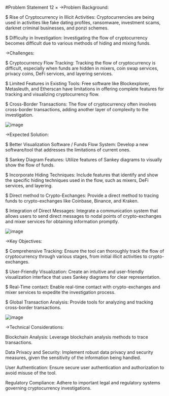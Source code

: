 #Problem Statement 12
×
->Problem Background:

$ Rise of Cryptocurrency in Illicit Activities:
Cryptocurrencies are being used in activities like fake dating profiles, ransomware, investment scams, darknet criminal businesses, and ponzi schemes.

$ Difficulty in Investigation:
Investigating the flow of cryptocurrency becomes difficult due to various methods of hiding and mixing funds.

->Challenges:

$ Cryptocurrency Flow Tracking:
Tracking the flow of cryptocurrency is difficult, especially when funds are hidden in mixers, coin swap services, privacy coins, DeFi services, and layering services.

$ Limited Features in Existing Tools:
Free software like Blockexplorer, Metasleuth, and Etherscan have limitations in offering complete features for tracking and visualizing cryptocurrency flow.

$ Cross-Border Transactions:
The flow of cryptocurrency often involves cross-border transactions, adding another layer of complexity to the investigation.

![image](https://github.com/sahilrohera10/RJPOLICE_HACK_1330_HackerX_12/assets/90958499/0eea8dd7-cd9d-4f85-a7b4-3eec36a7120e)


->Expected Solution:

$ Better Visualization Software / Funds Flow System:
Develop a new software/tool that addresses the limitations of current ones.

$ Sankey Diagram Features:
Utilize features of Sankey diagrams to visually show the flow of funds.

$ Incorporate Hiding Techniques:
Include features that identify and show the specific hiding techniques used in the flow, such as mixers, DeFi services, and layering.

$ Direct method to Crypto-Exchanges:
Provide a direct method to tracing funds to crypto-exchanges like Coinbase, Binance, and Kraken.

$ Integration of Direct Messages:
Integrate a communication system that allows users to send direct messages to nodal points of crypto-exchanges and mixer services for obtaining information promptly.

![image](https://github.com/sahilrohera10/RJPOLICE_HACK_1330_HackerX_12/assets/90958499/9b0e48e1-34db-45b8-9787-e6d4b32b3dde)

->Key Objectives:

$ Comprehensive Tracking:
Ensure the tool can thoroughly track the flow of cryptocurrency through various stages, from initial illicit activities to crypto-exchanges.

$ User-Friendly Visualization:
Create an intuitive and user-friendly visualization interface that uses Sankey diagrams for clear representation.

$ Real-Time contact:
Enable real-time contact with crypto-exchanges and mixer services to expedite the investigation process.

$ Global Transaction Analysis:
Provide tools for analyzing and tracking cross-border transactions.

![image](https://github.com/sahilrohera10/RJPOLICE_HACK_1330_HackerX_12/assets/90958499/771ccc41-9f68-4db0-b43e-ac5cef1753fa)

->Technical Considerations:

Blockchain Analysis:
Leverage blockchain analysis methods to trace transactions.

Data Privacy and Security:
Implement robust data privacy and security measures, given the sensitivity of the information being handled.

User Authentication:
Ensure secure user authentication and authorization to avoid misuse of the tool.

Regulatory Compliance:
Adhere to important legal and regulatory systems governing cryptocurrency investigations.

